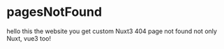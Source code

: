 # pagesNotFound
hello this the website you get custom Nuxt3 404 page not found not only Nuxt, vue3 too!
